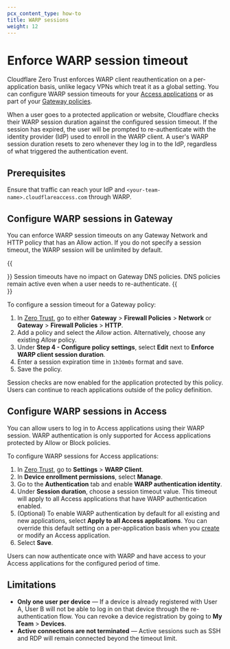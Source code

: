 ```yaml
---
pcx_content_type: how-to
title: WARP sessions
weight: 12
---
```


# Enforce WARP session timeout

Cloudflare Zero Trust enforces WARP client reauthentication on a per-application basis, unlike legacy VPNs which treat it as a global setting. You can configure WARP session timeouts for your [Access applications](#configure-warp-sessions-in-access) or as part of your [Gateway policies](#configure-warp-sessions-in-gateway). 

When a user goes to a protected application or website, Cloudflare checks their WARP session duration against the configured session timeout. If the session has expired, the user will be prompted to re-authenticate with the identity provider (IdP) used to enroll in the WARP client. A user's WARP session duration resets to zero whenever they log in to the IdP, regardless of what triggered the authentication event.

## Prerequisites

Ensure that traffic can reach your IdP and `<your-team-name>.cloudflareaccess.com` through WARP.

## Configure WARP sessions in Gateway

You can enforce WARP session timeouts on any Gateway Network and HTTP policy that has an Allow action. If you do not specify a session timeout, the WARP session will be unlimited by default.

{{<Aside type="note">}}
Session timeouts have no impact on Gateway DNS policies. DNS policies remain active even when a user needs to re-authenticate.
{{</Aside>}}

To configure a session timeout for a Gateway policy:

1. In [Zero Trust](https://one.dash.cloudflare.com/), go to either **Gateway** > **Firewall Policies** > **Network** or **Gateway** > **Firewall Policies** > **HTTP**.
2. Add a policy and select the _Allow_ action. Alternatively, choose any existing _Allow_ policy.
3. Under **Step 4 - Configure policy settings**, select **Edit** next to **Enforce WARP client session duration**.
4. Enter a session expiration time in `1h30m0s` format and save.
5. Save the policy.

Session checks are now enabled for the application protected by this policy. Users can continue to reach applications outside of the policy definition.

## Configure WARP sessions in Access

You can allow users to log in to Access applications using their WARP session. WARP authentication is only supported for Access applications protected by Allow or Block policies.

To configure WARP sessions for Access applications:

1. In [Zero Trust](https://one.dash.cloudflare.com/), go to **Settings** > **WARP Client**.
2. In **Device enrollment permissions**, select **Manage**.
3. Go to the **Authentication** tab and enable **WARP authentication identity**.
4. Under **Session duration**, choose a session timeout value. This timeout will apply to all Access applications that have WARP authentication enabled.
5. (Optional) To enable WARP authentication by default for all existing and new applications, select **Apply to all Access applications**. You can override this default setting on a per-application basis when you [create](/cloudflare-one/applications/configure-apps/) or modify an Access application.
6. Select **Save**.

Users can now authenticate once with WARP and have access to your Access applications for the configured period of time.

## Limitations

- **Only one user per device** — If a device is already registered with User A, User B will not be able to log in on that device through the re-authentication flow. You can revoke a device registration by going to **My Team** > **Devices**.
- **Active connections are not terminated** — Active sessions such as SSH and RDP will remain connected beyond the timeout limit.
